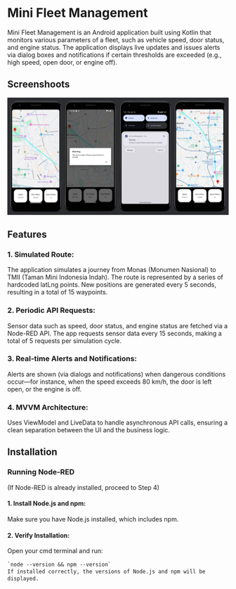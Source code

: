 # Mini Fleet Management
Mini Fleet Management is an Android application built using Kotlin that monitors various parameters of a fleet, such as vehicle speed, door status, and engine status. The application displays live updates and issues alerts via dialog boxes and notifications if certain thresholds are exceeded (e.g., high speed, open door, or engine off).

## Screenshoots
![Image Alt](https://github.com/salsha-t/Mini-Fleet-Management/blob/0059fd09b8794d8bbf4ff94ea784803cb103ed87/app_screenshot.jpg)

## Features
### 1. Simulated Route:
The application simulates a journey from Monas (Monumen Nasional) to TMII (Taman Mini Indonesia Indah). The route is represented by a series of hardcoded latLng points. New positions are generated every 5 seconds, resulting in a total of 15 waypoints.
### 2. Periodic API Requests:
Sensor data such as speed, door status, and engine status are fetched via a Node-RED API. The app requests sensor data every 15 seconds, making a total of 5 requests per simulation cycle.
### 3. Real-time Alerts and Notifications:
Alerts are shown (via dialogs and notifications) when dangerous conditions occur—for instance, when the speed exceeds 80 km/h, the door is left open, or the engine is off.
### 4. MVVM Architecture:
Uses ViewModel and LiveData to handle asynchronous API calls, ensuring a clean separation between the UI and the business logic.

## Installation
### Running Node-RED
(If Node-RED is already installed, proceed to Step 4)
#### 1. Install Node.js and npm:
Make sure you have Node.js installed, which includes npm.
#### 2. Verify Installation:
Open your cmd terminal and run:
```shell
`node --version && npm --version`
If installed correctly, the versions of Node.js and npm will be displayed.




